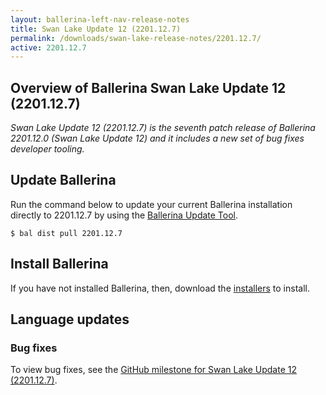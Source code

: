 ```yaml
---
layout: ballerina-left-nav-release-notes
title: Swan Lake Update 12 (2201.12.7) 
permalink: /downloads/swan-lake-release-notes/2201.12.7/
active: 2201.12.7
---
```


## Overview of Ballerina Swan Lake Update 12 (2201.12.7)

<em>Swan Lake Update 12 (2201.12.7) is the seventh patch release of Ballerina 2201.12.0 (Swan Lake Update 12) and it includes a new set of bug fixes developer tooling.</em>

## Update Ballerina

Run the command below to update your current Ballerina installation directly to 2201.12.7 by using the [Ballerina Update Tool](/learn/update-tool/).

```
$ bal dist pull 2201.12.7
```

## Install Ballerina

If you have not installed Ballerina, then, download the [installers](/downloads/#swanlake) to install.

<!-- ADD ONLY THE APPLICABLE SECTIONS FROM THE BELOW -->


## Language updates

### Bug fixes

To view bug fixes, see the [GitHub milestone for Swan Lake Update 12 (2201.12.7)](https://github.com/ballerina-platform/ballerina-lang/issues?q=milestone%3A2201.12.7%20is%3Aclosed).



